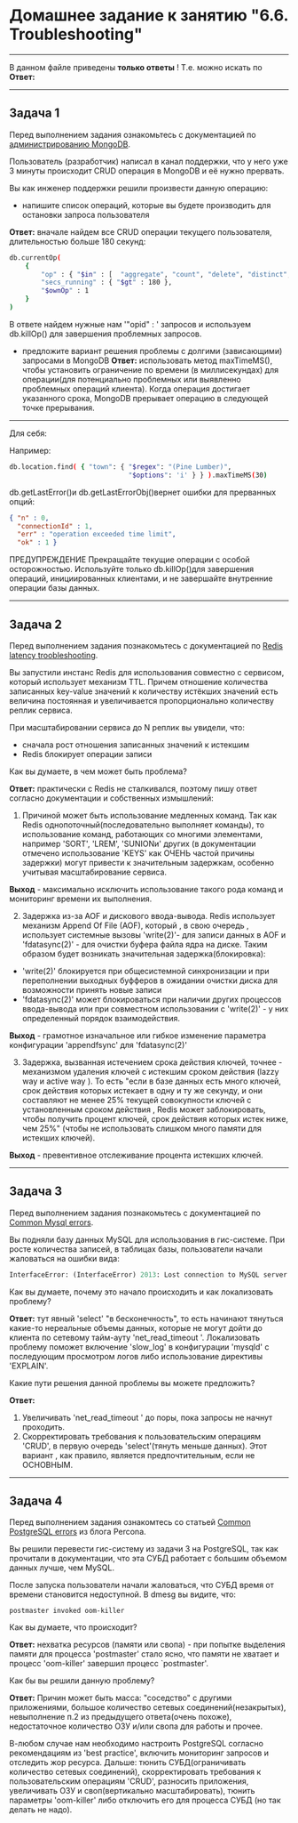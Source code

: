 # Домашнее задание к занятию "6.6. Troubleshooting"

---

В данном файле приведены **только ответы** ! Т.е. можно искать по **Ответ:**

---

## Задача 1

Перед выполнением задания ознакомьтесь с документацией по [администрированию MongoDB](https://docs.mongodb.com/manual/administration/).

Пользователь (разработчик) написал в канал поддержки, что у него уже 3 минуты происходит CRUD операция в MongoDB и её 
нужно прервать. 

Вы как инженер поддержки решили произвести данную операцию:
- напишите список операций, которые вы будете производить для остановки запроса пользователя

**Ответ:** вначале найдем все CRUD операции текущего пользователя, длительностью больше 180 секунд:
```bash
db.currentOp(
    {
        "op" : { "$in" : [  "aggregate", "count", "delete", "distinct", "find", "findAndModify", "getMore", "insert", "mapReduce", "update" ] } ,
        "secs_running" : { "$gt" : 180 },
        "$ownOp" : 1 
    }
)
```
В ответе найдем нужные нам '"opid" : <number>' запросов и используем db.killOp(<opId>) для завершения проблемных запросов.

- предложите вариант решения проблемы с долгими (зависающими) запросами в MongoDB
**Ответ:** использовать метод maxTimeMS(), чтобы установить ограничение по времени (в миллисекундах) для операции(для потенциально проблемных или выявленно проблемных операций клиента). 
Когда операция достигает указанного срока, MongoDB прерывает операцию в следующей точке прерывания.

---

Для себя:

Например:
```bash
db.location.find( { "town": { "$regex": "(Pine Lumber)",
                              "$options": 'i' } } ).maxTimeMS(30)
```

db.getLastError()и db.getLastErrorObj()вернет ошибки для прерванных опций:

```json
{ "n" : 0,
  "connectionId" : 1,
  "err" : "operation exceeded time limit",
  "ok" : 1 }
```
ПРЕДУПРЕЖДЕНИЕ
Прекращайте текущие операции с особой осторожностью. Используйте только db.killOp()для завершения операций, инициированных клиентами, и не завершайте внутренние операции базы данных.

---

## Задача 2

Перед выполнением задания познакомьтесь с документацией по [Redis latency troobleshooting](https://redis.io/topics/latency).

Вы запустили инстанс Redis для использования совместно с сервисом, который использует механизм TTL. 
Причем отношение количества записанных key-value значений к количеству истёкших значений есть величина постоянная и
увеличивается пропорционально количеству реплик сервиса. 

При масштабировании сервиса до N реплик вы увидели, что:
- сначала рост отношения записанных значений к истекшим
- Redis блокирует операции записи

Как вы думаете, в чем может быть проблема?
 
**Ответ:** практически с Redis не сталкивался, поэтому пишу ответ согласно документации и собственных измышлений:

1. Причиной может быть использование медленных команд. Так как Redis однопоточный(последовательно выполняет команды),
то использование команд, работающих со многими элементами, например 'SORT', 'LREM', 'SUNIONи' других (в документации 
отмечено использование 'KEYS' как ОЧЕНЬ частой причины задержки)  могут привести к значительным задержкам, особенно 
учитывая масштабирование сервиса. 

**Выход** - максимально исключить использование такого рода команд и мониторинг времени их выполнения.

2. Задержка из-за AOF и дискового ввода-вывода. Redis использует механизм Append Of File (AOF), который , в свою очередь , 
использует системные вызовы  'write(2)'- для записи данных в AOF  и 'fdatasync(2)' - для очистки буфера файла ядра на диске.
Таким образом будет возникать значительная задержка(блокировка):
* 'write(2)' блокируется при общесистемной синхронизации и при переполнении выходных буфферов в ожидании очистки диска для 
возможности принять новые записи
* 'fdatasync(2)' может блокироваться при наличии других процессов ввода-вывода или при совместном использовании с 
'write(2)' - у них определенный порядок взаимодействия.

**Выход** - грамотное изначальное или гибкое изменение параметра конфигурации 'appendfsync' для 'fdatasync(2)'

3. Задержка, вызванная истечением срока действия ключей, точнее - механизмом удаления ключей с истекшим сроком действия
(lazzy way и active way ). То есть "если в базе данных есть много ключей, срок действия которых истекает в одну и ту же
секунду, и они составляют не менее 25% текущей совокупности ключей с установленным сроком действия , Redis может 
заблокировать, чтобы получить процент ключей, срок действия которых истек ниже, чем 25%" (чтобы не использовать слишком
много памяти для истекших ключей).

**Выход** - превентивное отслеживание процента истекших ключей.

---

## Задача 3

Перед выполнением задания познакомьтесь с документацией по [Common Mysql errors](https://dev.mysql.com/doc/refman/8.0/en/common-errors.html).

Вы подняли базу данных MySQL для использования в гис-системе. При росте количества записей, в таблицах базы,
пользователи начали жаловаться на ошибки вида:
```python
InterfaceError: (InterfaceError) 2013: Lost connection to MySQL server during query u'SELECT..... '
```

Как вы думаете, почему это начало происходить и как локализовать проблему?

**Ответ:** тут явный 'select' "в бесконечность", то есть начинают тянуться какие-то нереальные объемы данных, которые 
не могут дойти до клиента по сетевому тайм-ауту 'net_read_timeout '.
Локализовать проблему поможет включение 'slow_log' в конфигурации 'mysqld' c последующим просмотром логов либо использование 
директивы 'EXPLAIN'.
 
Какие пути решения данной проблемы вы можете предложить?

**Ответ:** 
1. Увеличивать 'net_read_timeout ' до поры, пока запросы не начнут проходить.
2. Скорректировать требования к пользовательским операциям 'CRUD', в первую очередь 'select'(тянуть меньше данных). Этот вариант , 
как правило, является предпочтительным, если не ОСНОВНЫМ.

---

## Задача 4

Перед выполнением задания ознакомтесь со статьей [Common PostgreSQL errors](https://www.percona.com/blog/2020/06/05/10-common-postgresql-errors/) из блога Percona.

Вы решили перевести гис-систему из задачи 3 на PostgreSQL, так как прочитали в документации, что эта СУБД работает с 
большим объемом данных лучше, чем MySQL.

После запуска пользователи начали жаловаться, что СУБД время от времени становится недоступной. В dmesg вы видите, что:

`postmaster invoked oom-killer`

Как вы думаете, что происходит?

**Ответ:** нехватка ресурсов (памяти или свопа) - при попытке выделения памяти для процесса 'postmaster' стало ясно, что
памяти не хватает и процесс 'oom-killer' завершил процесс `postmaster'. 

Как бы вы решили данную проблему?

**Ответ:** 
Причин может быть масса: "соседство" с другими приложениями, большое количество сетевых соединений(незакрытых), невыполнение п.2 из
предыдущего ответа(очень похоже), недостаточное количество ОЗУ и/или свопа для работы и прочее.

В-любом случае нам необходимо настроить PostgreSQL согласно рекомендациям из 'best practice', включить мониторинг запросов 
и отследить жор ресурса. 
Дальше: тюнить СУБД(ограничивать количество сетевых соединений), скорректировать требования к пользовательским операциям 
'CRUD', разносить приложения, увеличивать ОЗУ и своп(вертикально масштабировать), тюнить параметры 'oom-killer' либо отключить
его для процесса СУБД (но так делать не надо).
